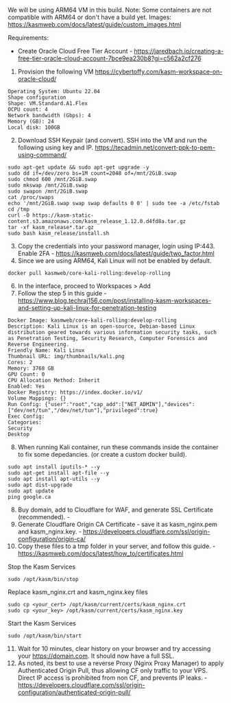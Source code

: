We will be using ARM64 VM in this build. Note: Some containers are not compatible with ARM64 or don't have a build yet.
Images: https://kasmweb.com/docs/latest/guide/custom_images.html

Requirements: 
- Create Oracle Cloud Free Tier Account - https://jaredbach.io/creating-a-free-tier-oracle-cloud-account-7bce9ea230b8?gi=c562a2cf276

1. Provision the following VM
https://cybertoffy.com/kasm-workspace-on-oracle-cloud/
```
Operating System: Ubuntu 22.04
Shape configuration
Shape: VM.Standard.A1.Flex
OCPU count: 4
Network bandwidth (Gbps): 4
Memory (GB): 24
Local disk: 100GB
```

2. Download SSH Keypair (and convert). SSH into the VM and run the following using key and IP.
https://tecadmin.net/convert-ppk-to-pem-using-command/
```
sudo apt-get update && sudo apt-get upgrade -y
sudo dd if=/dev/zero bs=1M count=2048 of=/mnt/2GiB.swap
sudo chmod 600 /mnt/2GiB.swap
sudo mkswap /mnt/2GiB.swap
sudo swapon /mnt/2GiB.swap
cat /proc/swaps
echo '/mnt/2GiB.swap swap swap defaults 0 0' | sudo tee -a /etc/fstab
cd /tmp
curl -O https://kasm-static-content.s3.amazonaws.com/kasm_release_1.12.0.d4fd8a.tar.gz
tar -xf kasm_release*.tar.gz
sudo bash kasm_release/install.sh
```

3. Copy the credentials into your password manager, login using IP:443. Enable 2FA - https://kasmweb.com/docs/latest/guide/two_factor.html
4. Since we are using ARM64, Kali Linux will not be enabled by default. 
```
docker pull kasmweb/core-kali-rolling:develop-rolling
```
6. In the interface, proceed to Workspaces > Add
7. Follow the step 5 in this guide - https://www.blog.techraj156.com/post/installing-kasm-workspaces-and-setting-up-kali-linux-for-penetration-testing
```
Docker Image: kasmweb/core-kali-rolling:develop-rolling
Description: Kali Linux is an open-source, Debian-based Linux distribution geared towards various information security tasks, such as Penetration Testing, Security Research, Computer Forensics and Reverse Engineering.
Friendly Name: Kali Linux
Thumbnail URL: img/thumbnails/kali.png
Cores: 2
Memory: 3768 GB
GPU Count: 0
CPU Allocation Method: Inherit
Enabled: Yes
Docker Registry: https://index.docker.io/v1/
Volume Mappings: {}
Run Config: {"user":"root","cap_add":["NET_ADMIN"],"devices":["dev/net/tun","/dev/net/tun"],"privileged":true}
Exec Config: 
Categories: 
Security
Desktop
```
8. When running Kali container, run these commands inside the container to fix some depedancies. (or create a custom docker build).

```
sudo apt install iputils-* --y 
sudo apt-get install apt-file --y 
sudo apt install apt-utils --y
sudo apt dist-upgrade
sudo apt update
ping google.ca
```

8. Buy domain, add to Cloudflare for WAF, and generate SSL Certificate (recommended). -
9. Generate Cloudflare Origin CA Certificate - save it as kasm_nginx.pem and kasm_nginx.key. - https://developers.cloudflare.com/ssl/origin-configuration/origin-ca/
10. Copy these files to a tmp folder in your server, and follow this guide. - https://kasmweb.com/docs/latest/how_to/certificates.html

Stop the Kasm Services
```
sudo /opt/kasm/bin/stop
```
Replace kasm_nginx.crt and kasm_nginx.key files
```
sudo cp <your_cert> /opt/kasm/current/certs/kasm_nginx.crt
sudo cp <your_key> /opt/kasm/current/certs/kasm_nginx.key
```
Start the Kasm Services
```
sudo /opt/kasm/bin/start
```
11. Wait for 10 minutes, clear history on your browser and try accessing your https://domain.com. It should now have a full SSL. 
12. As noted, its best to use a reverse Proxy (Nginx Proxy Manager) to apply Authenticated Origin Pull, thus allowing CF only traffic to your VPS. Direct IP access is prohibited from non CF, and prevents IP leaks. - https://developers.cloudflare.com/ssl/origin-configuration/authenticated-origin-pull/
